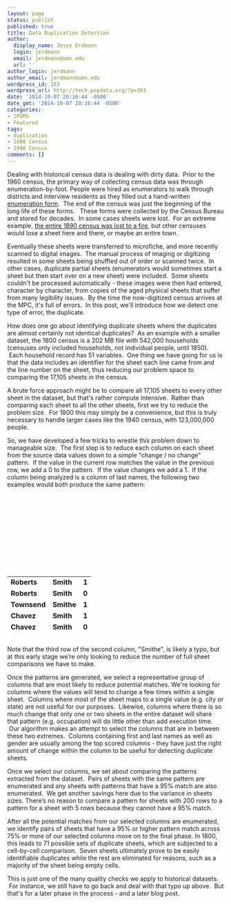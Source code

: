 ```yaml
---
layout: page
status: publish
published: true
title: Data Duplication Detection
author:
  display_name: Jesse Erdmann
  login: jerdmann
  email: jerdmann@umn.edu
  url: ''
author_login: jerdmann
author_email: jerdmann@umn.edu
wordpress_id: 163
wordpress_url: http://tech.popdata.org/?p=163
date: '2014-10-07 20:16:44 -0500'
date_gmt: '2014-10-07 20:16:44 -0500'
categories:
- IPUMS
- Featured
tags:
- duplication
- 1880 Census
- 1940 Census
comments: []
---
```

<p>Dealing with historical census data is dealing with dirty data. &nbsp;Prior to the 1960 census, the primary way of collecting census data was through enumeration-by-foot. People were hired as enumerators to walk through districts and interview residents as they filled out a hand-written <a title="Census Forms" href="http://www.ancestry.com/download/forms" target="_blank">enumeration form</a>. &nbsp;The end of the census was just the beginning of the long life of these forms. &nbsp; These forms were collected by the Census Bureau and&nbsp;stored for decades. &nbsp;In some cases sheets were lost. &nbsp;For an extreme example, <a title="Fate of the 1890 Census" href="http://www.archives.gov/publications/prologue/1996/spring/1890-census-1.html" target="_blank">the entire 1890 census was lost to a fire</a>, but other censuses would lose a sheet here and there, or maybe an entire town.</p>
<p>Eventually these sheets were transferred to microfiche, and more recently scanned to digital images. &nbsp;The manual process of imaging or digitizing resulted in some&nbsp;sheets being shuffled out of order or scanned twice. &nbsp;In other cases, duplicate partial sheets (enumerators would sometimes start a sheet but then start over on a new sheet) were included. &nbsp;Some sheets couldn't be processed automatically - these images were then had entered, character by character, from copies of the aged physical sheets that suffer from many legibility issues. &nbsp;By the time the now-digitized census arrives at the MPC, it's full of errors. &nbsp;In this post, we'll introduce&nbsp;how we detect one type of error, the duplicate.</p>
<p>How does one go about identifying duplicate sheets&nbsp;where the duplicates are almost certainly not identical duplicates? &nbsp;As an example with a smaller dataset, the 1800 census is a 202 MB file with 542,000 households (censuses only included households, not individual people, until 1850). &nbsp;Each household record has 51 variables. &nbsp;One thing we have going for us is that the data includes an identifier for the sheet each line came from and the line number on the sheet, thus reducing our problem space to comparing the 17,105 sheets in the census.</p>
<p>A brute force approach might be to compare all 17,105 sheets to every other sheet in the dataset, but that's rather compute intensive. &nbsp;Rather than comparing each sheet to all the other sheets, first we try to&nbsp;reduce the problem size. &nbsp;For 1800 this may simply be a convenience, but this is truly necessary to handle larger cases like the 1940 census, with 123,000,000 people.</p>
<p>So, we have developed a few tricks to wrestle this problem down to manageable size. &nbsp;The first step is to reduce each column on each sheet from the source data values down to a simple "change / no change" pattern. &nbsp;If the value in the current row matches the value in the previous row, we add a 0 to the pattern. &nbsp;If the value changes we add a 1. &nbsp;If the column being analyzed is a column of last names, the following two examples would both produce the same pattern:</p>
<table style="height: 127px;" width="407">
<tbody>
<tr>
<td><strong>Roberts</strong></td></p>
<td><strong>Smith</strong></td></p>
<td><strong>1</strong></td><br />
</tr></p>
<tr>
<td><strong>Roberts</strong></td></p>
<td><strong>Smith</strong></td></p>
<td><strong>0</strong></td><br />
</tr></p>
<tr>
<td><strong>Townsend</strong></td></p>
<td><strong>Smithe</strong></td></p>
<td><strong>1</strong></td><br />
</tr></p>
<tr>
<td><strong>Chavez</strong></td></p>
<td><strong>Smith</strong></td></p>
<td><strong>1</strong></td><br />
</tr></p>
<tr>
<td><strong>Chavez</strong></td></p>
<td><strong>Smith</strong></td></p>
<td><strong>0</strong></td><br />
</tr><br />
</tbody><br />
</table><br />
Note that the third row of the second column, "Smithe", is likely a typo, but at this early stage we&rsquo;re only looking to reduce the number of full sheet comparisons we have to make.</p>
<p>Once the patterns are generated, we select a representative group of columns that are most likely to reduce potential matches. We're looking for columns where the values will tend to change a few times within a single sheet. &nbsp;Columns where most of the sheet maps to a single value&nbsp;(e.g. city or state) are not useful for our purposes. &nbsp;Likewise, columns where there is so much change that only one or two sheets in the entire dataset will share that pattern (e.g. occupation) will do little other than add execution time. &nbsp;Our algorithm makes an attempt to select the columns that are in between these two extremes. &nbsp;Columns containing first and last names as well as gender are usually among the top scored columns - they have just the right amount of change within the column to be useful for detecting duplicate sheets.</p>
<p>Once we select our columns, we set about comparing the patterns extracted from the dataset. &nbsp;Pairs of sheets with the same pattern are enumerated and any sheets with patterns that have a 95% match are also enumerated. &nbsp;We get another savings here due to the variance in sheets sizes. There&rsquo;s no reason to compare a pattern for sheets with 200 rows to a pattern for a sheet with 5 rows because they cannot have a 95% match.</p>
<p>After all the potential matches from our selected columns are enumerated, we identify pairs of sheets that have a 95% or higher pattern match across 75% or more of our selected columns move on to the final phase. In 1800, this leads to 71 possible sets of duplicate sheets, which are subjected to a cell-by-cell comparison. &nbsp;Seven sheets ultimately prove to be easily identifiable duplicates while the rest are eliminated for reasons, such as a majority of the sheet being empty cells.</p>
<p>This is just one of the many quality checks we apply to historical datasets. &nbsp;For instance, we still have to go back and deal with that typo up above. &nbsp;But that's for a later phase in the process - and a later blog post.</p>
